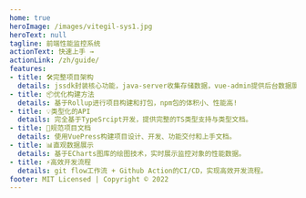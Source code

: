 ```yaml
---
home: true
heroImage: /images/vitegil-sys1.jpg
heroText: null
tagline: 前端性能监控系统
actionText: 快速上手 →
actionLink: /zh/guide/
features:
- title: 🛠️完整项目架构
  details: jssdk封装核心功能，java-server收集存储数据，vue-admin提供后台数据展示
- title: 📦优化构建方法
  details: 基于Rollup进行项目构建和打包，npm包的体积小、性能高!
- title: 💡类型化的API
  details: 完全基于TypeSrcipt开发，提供完整的TS类型支持与类型文档。
- title: 📄规范项目文档
  details: 使用VuePress构建项目设计、开发、功能交付和上手文档。
- title: 📊直观数据展示
  details: 基于ECharts图库的绘图技术，实时展示监控对象的性能数据。
- title: ⚡️高效开发流程
  details: git flow工作流 + Github Action的CI/CD，实现高效开发流程。
footer: MIT Licensed | Copyright © 2022
---
```


